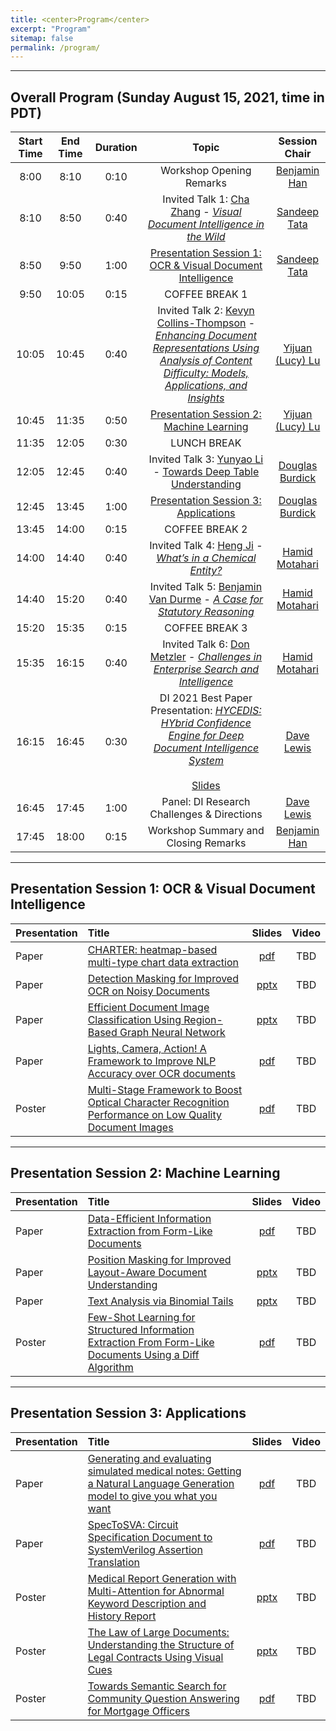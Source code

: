 ```yaml
---
title: <center>Program</center>
excerpt: "Program"
sitemap: false
permalink: /program/
---
```


------

## Overall Program (Sunday August 15, 2021, time in PDT)

| Start Time 	| End Time 	| Duration 	| Topic 	| Session Chair 	|
|:-:	|:-:	|:-:	|:-:	|:-:	|
| 8:00 	| 8:10 	| 0:10 	| Workshop Opening Remarks 	| [Benjamin Han](https://www.linkedin.com/in/benjaminhan/)	|
| 8:10 	| 8:50 	| 0:40 	| Invited Talk 1: [Cha Zhang](https://www.microsoft.com/en-us/research/people/chazhang/) - [_Visual Document Intelligence in the Wild_](https://document-intelligence.github.io/DI-2021/talks/#talk_cha)	| [Sandeep Tata](https://research.google/people/SandeepTata/)	|
| 8:50 	| 9:50 	| 1:00 	| [Presentation Session 1: OCR & Visual Document Intelligence](#session_1) 	| [Sandeep Tata](https://research.google/people/SandeepTata/)	|
| 9:50 	| 10:05 	| 0:15 	| COFFEE BREAK 1 	|  	|
| 10:05 	| 10:45 	| 0:40 	| Invited Talk 2: [Kevyn Collins-Thompson](http://www-personal.umich.edu/~kevynct/) - [_Enhancing Document Representations Using Analysis of Content Difficulty: Models, Applications, and Insights_](https://document-intelligence.github.io/DI-2021/talks/#talk_kevyn) | [Yijuan (Lucy) Lu](https://www.linkedin.com/in/yijuan-lu-590b426/) |
| 10:45 	| 11:35 	| 0:50 	| [Presentation Session 2: Machine Learning](#session_2) 	| [Yijuan (Lucy) Lu](https://www.linkedin.com/in/yijuan-lu-590b426/) 	|
| 11:35  	| 12:05 	| 0:30 	| LUNCH BREAK  	|  	|
| 12:05 	| 12:45 	| 0:40 	| Invited Talk 3: [Yunyao Li](https://researcher.watson.ibm.com/researcher/view.php?person=us-yunyaoli) - [Towards Deep Table Understanding](https://document-intelligence.github.io/DI-2021/talks/#talk_yunyao) | [Douglas Burdick](https://researcher.watson.ibm.com/researcher/view.php?person=us-drburdic) |
| 12:45 	| 13:45 	| 1:00 	| [Presentation Session 3: Applications](#session_3)	| [Douglas Burdick](https://researcher.watson.ibm.com/researcher/view.php?person=us-drburdic) |
| 13:45 	| 14:00 	| 0:15 	| COFFEE BREAK 2 	|  	|
| 14:00  	| 14:40 	| 0:40 	| Invited Talk 4: [Heng Ji](https://cs.illinois.edu/about/people/faculty/hengji) - [_What’s in a Chemical Entity?_](https://document-intelligence.github.io/DI-2021/talks/#talk_heng)	| [Hamid Motahari](https://www.linkedin.com/in/hamidmotahari/) |
| 14:40 	| 15:20 	| 0:40 	| Invited Talk 5: [Benjamin Van Durme](https://www.cs.jhu.edu/~vandurme/) - [_A Case for Statutory Reasoning_](https://document-intelligence.github.io/DI-2021/talks/#talk_benjamin)	| [Hamid Motahari](https://www.linkedin.com/in/hamidmotahari/) |
| 15:20 	| 15:35  	| 0:15 	| COFFEE BREAK 3 	|  	|
| 15:35 	| 16:15  	| 0:40 	| Invited Talk 6: [Don Metzler](https://research.google/people/DonaldMetzler/) - [_Challenges in Enterprise Search and Intelligence_](https://document-intelligence.github.io/DI-2021/talks/#talk_don) | [Hamid Motahari](https://www.linkedin.com/in/hamidmotahari/)	|
| 16:15  	| 16:45  	| 0:30 	| <a name="best_paper"/>DI 2021 Best Paper Presentation: _[HYCEDIS: HYbrid Confidence Engine for Deep Document Intelligence System](https://document-intelligence.github.io/DI-2021/papers/#paper_8)_<br><br>[Slides](</DI-2021/files/di-2021_slides_8.pdf>) | [Dave Lewis](https://www.linkedin.com/in/daviddlewis/) |
| 16:45  	| 17:45  	| 1:00 	| Panel: DI Research Challenges & Directions 	| [Dave Lewis](https://www.linkedin.com/in/daviddlewis/) |
| 17:45 	| 18:00 	| 0:15 	| Workshop Summary and Closing Remarks 	| [Benjamin Han](https://www.linkedin.com/in/benjaminhan/)	|

------

## <a name="session_1"/>Presentation Session 1: OCR & Visual Document Intelligence

| Presentation | Title | Slides | Video |
|:- |:- |:-: |:-: |
| Paper | [CHARTER: heatmap-based multi-type chart data extraction](https://document-intelligence.github.io/DI-2021/papers/#paper_7) | [pdf](</DI-2021/files/di-2021_slides_7.pdf>) | TBD |
| Paper | [Detection Masking for Improved OCR on Noisy Documents](https://document-intelligence.github.io/DI-2021/papers/#paper_2) | [pptx](</DI-2021/files/di-2021_slides_2.pptx>) | TBD |
| Paper | [Efficient Document Image Classification Using Region-Based Graph Neural Network](https://document-intelligence.github.io/DI-2021/papers/#paper_18) | [pptx](</DI-2021/files/di-2021_slides_18.pptx>) | TBD |
| Paper | [Lights, Camera, Action! A Framework to Improve NLP Accuracy over OCR documents](https://document-intelligence.github.io/DI-2021/papers/#paper_22) | [pdf](</DI-2021/files/di-2021_slides_22.pdf>) | TBD |
| Poster | [Multi-Stage Framework to Boost Optical Character Recognition Performance on Low Quality Document Images](https://document-intelligence.github.io/DI-2021/papers/#paper_9) | [pdf](</DI-2021/files/di-2021_slides_9.pdf>) | TBD |

------

## <a name="session_2"/>Presentation Session 2: Machine Learning

| Presentation | Title | Slides | Video |
|:- |:- |:-: |:-: |
| Paper | [Data-Efficient Information Extraction from Form-Like Documents](https://document-intelligence.github.io/DI-2021/papers/#paper_13) | [pdf](</DI-2021/files/di-2021_slides_13.pdf>) | TBD |
| Paper | [Position Masking for Improved Layout-Aware Document Understanding](https://document-intelligence.github.io/DI-2021/papers/#paper_21) | [pptx](</DI-2021/files/di-2021_slides_21.pptx>) | TBD |
| Paper | [Text Analysis via Binomial Tails](https://document-intelligence.github.io/DI-2021/papers/#paper_15) | [pptx](</DI-2021/files/di-2021_slides_15.pptx>) | TBD |
| Poster | [Few-Shot Learning for Structured Information Extraction From Form-Like Documents Using a Diff Algorithm](https://document-intelligence.github.io/DI-2021/papers/#paper_3) | [pdf](</DI-2021/files/di-2021_slides_3.pdf>) | TBD |

------

## <a name="session_3"/>Presentation Session 3: Applications

| Presentation | Title | Slides | Video |
|:- |:- |:-: |:-: |
| Paper | [Generating and evaluating simulated medical notes: Getting a Natural Language Generation model to give you what you want](https://document-intelligence.github.io/DI-2021/papers/#paper_20) | [pdf](</DI-2021/files/di-2021_slides_20.pdf>) | TBD |
| Paper | [SpecToSVA: Circuit Specification Document to SystemVerilog Assertion Translation](https://document-intelligence.github.io/DI-2021/papers/#paper_19) | [pdf](</DI-2021/files/di-2021_slides_19.pdf>) | TBD |
| Poster | [Medical Report Generation with Multi-Attention for Abnormal Keyword Description and History Report](https://document-intelligence.github.io/DI-2021/papers/#paper_10) | [pptx](</DI-2021/files/di-2021_slides_10.pptx>) | TBD |
| Poster | [The Law of Large Documents: Understanding the Structure of Legal Contracts Using Visual Cues](https://document-intelligence.github.io/DI-2021/papers/#paper_6) | [pptx](</DI-2021/files/di-2021_slides_6.pptx>) | TBD |
| Poster | [Towards Semantic Search for Community Question Answering for Mortgage Officers](https://document-intelligence.github.io/DI-2021/papers/#paper_17) | [pdf](</DI-2021/files/di-2021_slides_17.pdf>) | TBD |

